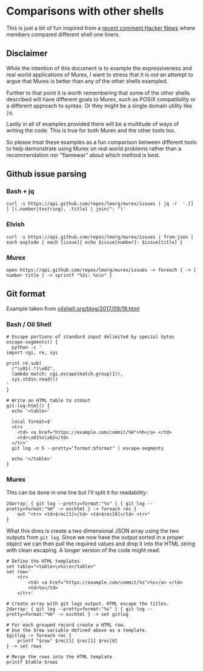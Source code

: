 # Comparisons with other shells

This is just a bit of fun inspired from a [recent comment Hacker News](https://news.ycombinator.com/item?id=14700307)
where members compared different shell one liners.

## Disclaimer

While the intention of this document is to example the expressiveness
and real world applications of Murex, I want to stress that it is _not_
an attempt to argue that Murex is better than any of the other shells
exampled.

Further to that point it is worth remembering that some of the other
shells described will have different goals to Murex, such as POSIX
compatibility or a different approach to syntax. Or they might be a
single domain utility like `jq`.

Lastly in all of examples provided there will be a multitude of ways of
writing the code. This is true for both Murex and the other tools too.

So please treat these examples as a fun comparison between different
tools to help demonstrate using Murex on real world problems rather
than a recommendation nor "flamewar" about which method is best.

## Github issue parsing

### Bash + jq

    curl -s https://api.github.com/repos/lmorg/murex/issues | jq -r  '.[] | [(.number|tostring), .title] | join(": ")'

### Elvish

    curl -s https://api.github.com/repos/lmorg/murex/issues | from-json | each explode | each [issue]{ echo $issue[number]: $issue[title] }

### _Murex_

    open https://api.github.com/repos/lmorg/murex/issues -> foreach { -> [ number title ] -> sprintf "%2s: %s\n" }

## Git format

Example taken from [oilshell.org/blog/2017/09/19.html](http://www.oilshell.org/blog/2017/09/19.html)

### Bash / Oil Shell

    # Escape portions of standard input delimited by special bytes
    escape-segments() {
      python -c '
    import cgi, re, sys

    print re.sub(
      r"\x01(.*)\x02",
      lambda match: cgi.escape(match.group(1)),
      sys.stdin.read())
    '
    }

    # Write an HTML table to stdout
    git-log-html() {
      echo '<table>'

      local format=$'
      <tr>
        <td> <a href="https://example.com/commit/%H">%h</a> </td>
        <td>\x01%s\x02</td>
      </tr>'
      git log -n 5 --pretty="format:$format" | escape-segments

      echo '</table>'
    }

### Murex

This can be done in one line but I'll split it for readability:

    2darray: { git log --pretty=format:"%s" } { git log --pretty=format:"%H" -> eschtml } -> foreach rec {
        out "<tr> <td>$rec[1]</td> <td>$rec[0]</td> <tr>"
    }

What this does is create a two dimensional JSON array using the two
outputs from `git log`. Since we now have the output sorted in a proper
object we can then pull the required values and drop it into the HTML
string with clean escaping. A longer version of the code might read:

    # Define the HTML templates
    set table="<table>\n%s\n</table>"
    set row='
        <tr>
            <td> <a href="https://example.com/commit/%s">%s</a> </td>
            <td>%s</td>
        </tr>'

    # Create array with git logs output. HTML escape the titles.
    2darray: { git log --pretty=format:"%s" } { git log --pretty=format:"%H" -> eschtml } -> set gitlog

    # For each grouped record create a HTML row.
    # Use the $row variable defined above as a template.
    $gitlog -> foreach rec {
        printf "$row" $rec[1] $rec[1] $rec[0]
    } -> set rows

    # Merge the rows into the HTML template
    printf $table $rows
